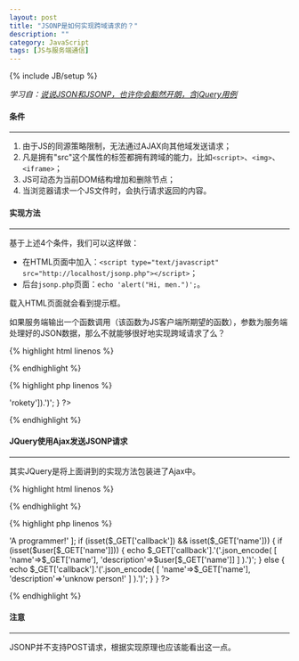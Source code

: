 ```yaml
---
layout: post
title: "JSONP是如何实现跨域请求的？"
description: ""
category: JavaScript
tags: [JS与服务端通信]
---
```

{% include JB/setup %}

*学习自：[说说JSON和JSONP，也许你会豁然开朗，含jQuery用例](http://www.cnblogs.com/dowinning/archive/2012/04/19/json-jsonp-jquery.html)*

#### 条件
- - -

1. 由于JS的同源策略限制，无法通过AJAX向其他域发送请求；
2. 凡是拥有"src"这个属性的标签都拥有跨域的能力，比如`<script>`、`<img>`、`<iframe>`；
3. JS可动态为当前DOM结构增加和删除节点；
4. 当浏览器请求一个JS文件时，会执行请求返回的内容。

<!--more-->

#### 实现方法
- - -
基于上述4个条件，我们可以这样做：

* 在HTML页面中加入：`<script type="text/javascript" src="http://localhost/jsonp.php"></script>`；
* 后台`jsonp.php`页面：`echo 'alert("Hi, men.")';`。

载入HTML页面就会看到提示框。

如果服务端输出一个函数调用（该函数为JS客户端所期望的函数），参数为服务端处理好的JSON数据，那么不就能够很好地实现跨域请求了么？

{% highlight html linenos %}
<!DOCTYPE html PUBLIC "-//W3C//DTD XHTML 1.0 Transitional//EN" "http://www.w3.org/TR/xhtml1/DTD/xhtml1-transitional.dtd">
<html xmlns="http://www.w3.org/1999/xhtml" >
    <head>
        <title>Test</title>
        <!--<script type="text/javascript" src="http://code.jquery.com/jquery-1.10.1.min.js"></script>-->
        <script type="text/javascript">
        var sayHi = function (data) {
            alert('Hi, ' + data.name);
        }
        var jsonpUrl = 'Http://localhost/jsonp.php?callback=sayHi';
        var script = document.createElement('script');
        script.setAttribute('src', jsonpUrl);
        document.getElementsByTagName('head')[0].appendChild(script);
        </script>
    </head>
<body>
</body>
</html>
{% endhighlight %}

{% highlight php linenos %}
<?php
if (isset($_GET['callback'])) {
    echo $_GET['callback'].'('.json_encode(['name'=>'rokety']).')';
}
?>
{% endhighlight %}

#### JQuery使用Ajax发送JSONP请求
- - -
其实JQuery是将上面讲到的实现方法包装进了Ajax中。

{% highlight html linenos %}
<!DOCTYPE html PUBLIC "-//W3C//DTD XHTML 1.0 Transitional//EN" "http://www.w3.org/TR/xhtml1/DTD/xhtml1-transitional.dtd">
<html xmlns="http://www.w3.org/1999/xhtml" >
    <head>
        <title>Test</title>
        <script type="text/javascript" src="http://code.jquery.com/jquery-1.10.1.min.js"></script>
        <script type="text/javascript">
        function sayHi (data) {
            alert('Hi, ' + data.name + '. Your profile: ' + data.description);
        }
        jQuery(document).ready(function(){
            $.ajax({
                type : "GET",
                url : "http://localhost/jsonp.php",
                dataType : "jsonp",
                data : "name=rokety",
                jsonp : "callback",//传递给请求处理程序或页面的，用以获得jsonp回调函数名的参数名(默认为:callback)
                jsonpCallback:"sayHi",//自定义的jsonp回调函数名称，默认为jQuery自动生成的随机函数名
                err : function () {
                    alert('Request Fail!');
                }
            });
        });
        </script>
    </head>
<body>
</body>
</html>
{% endhighlight %}

{% highlight php linenos %}
<?php
$user = [
    'rokety' => 'A programmer!'
];

if (isset($_GET['callback']) && isset($_GET['name'])) {
    if (isset($user[$_GET['name']])) {
        echo $_GET['callback'].'('.json_encode(
            [
                'name'=>$_GET['name'],
                'description'=>$user[$_GET['name']]
            ]
        ).')';
    } else {
        echo $_GET['callback'].'('.json_encode(
            [
                'name'=>$_GET['name'],
                'description'=>'unknow person!'
            ]
        ).')';
    }

}
?>
{% endhighlight %}

#### 注意
- - -
JSONP并不支持POST请求，根据实现原理也应该能看出这一点。